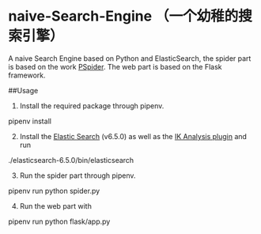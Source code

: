 # naive-Search-Engine （一个幼稚的搜索引擎）
A naive Search Engine based on Python and ElasticSearch, the spider part is based on the work [PSpider](https://github.com/anuragranj/spynet.). The web part is based on the Flask framework.

##Usage
1. Install the required package through pipenv.

pipenv install

2. Install the [Elastic Search](https://www.elastic.co/) (v6.5.0) as well as the [IK Analysis plugin](https://github.com/medcl/elasticsearch-analysis-ik) and run

./elasticsearch-6.5.0/bin/elasticsearch

3. Run the spider part through pipenv.

pipenv run python spider.py


4. Run the web part with

pipenv run python flask/app.py 

